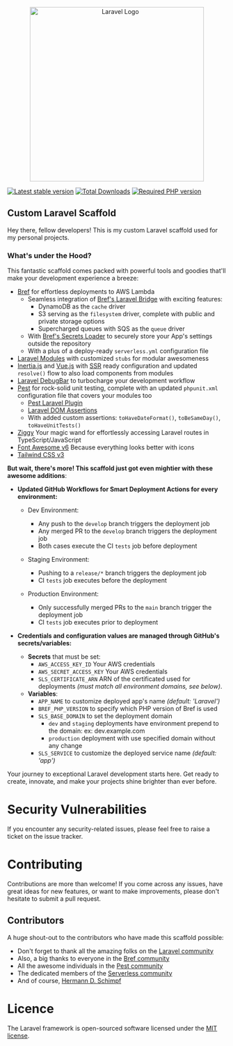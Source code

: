 <p style="text-align: center;"><a href="https://laravel.com" target="_blank"><img src="https://raw.githubusercontent.com/laravel/art/master/logo-lockup/5%20SVG/2%20CMYK/1%20Full%20Color/laravel-logolockup-cmyk-red.svg" width="400" alt="Laravel Logo"></a></p>

[![Latest stable version](https://img.shields.io/packagist/v/hds-solutions/laravel?style=flat-square&label=Laravel&color=009664)](https://github.com/hschimpf/laravel/releases/latest)
[![Total Downloads](https://img.shields.io/packagist/dt/hds-solutions/laravel?style=flat-square&label=Downloads&color=878787)](https://packagist.org/packages/hds-solutions/laravel)
[![Required PHP version](https://img.shields.io/packagist/dependency-v/hds-solutions/laravel/php?style=flat-square&label=PHP&color=006496&logo=php&logoColor=white)](https://packagist.org/packages/hds-solutions/laravel)

## Custom Laravel Scaffold

Hey there, fellow developers! This is my custom Laravel scaffold used for my personal projects.

### What's under the Hood?

This fantastic scaffold comes packed with powerful tools and goodies that'll make your development experience a breeze:

- [Bref](https://bref.sh) for effortless deployments to AWS Lambda
    - Seamless integration of [Bref's Laravel Bridge](https://bref.sh/docs/frameworks/laravel.html) with exciting
      features:
        - DynamoDB as the `cache` driver
        - S3 serving as the `filesystem` driver, complete with public and private storage options
        - Supercharged queues with SQS as the `queue` driver
    - With [Bref's Secrets Loader](https://bref.sh/docs/environment/variables#at-runtime) to securely store your App's
      settings outside the repository
    - With a plus of a deploy-ready `serverless.yml` configuration file
- [Laravel Modules](https://github.com/nWidart/laravel-modules) with customized `stubs` for modular awesomeness
- [Inertia.js](https://inertiajs.com/) and [Vue.js](https://vuejs.org/)
  with [SSR](https://inertiajs.com/server-side-rendering) ready configuration and updated `resolve()` flow to also load
  components from modules
- [Laravel DebugBar](https://github.com/barryvdh/laravel-debugbar) to turbocharge your development workflow
- [Pest](https://pestphp.com/) for rock-solid unit testing, complete with an updated `phpunit.xml` configuration file
  that covers your modules too
    - [Pest Laravel Plugin](https://pestphp.com/docs/plugins#laravel)
    - [Laravel DOM Assertions](https://github.com/sinnbeck/laravel-dom-assertions)
    - With added custom assertions: `toHaveDateFormat()`, `toBeSameDay()`, `toHaveUnitTests()`
- [Ziggy](https://github.com/tighten/ziggy) Your magic wand for effortlessly accessing Laravel routes in
  TypeScript/JavaScript
- [Font Awesome v6](https://fontawesome.com) Because everything looks better with icons
- [Tailwind CSS v3](https://tailwindcss.com)

**But wait, there's more! This scaffold just got even mightier with these awesome additions**:

- **Updated GitHub Workflows for Smart Deployment Actions for every environment:**
    - Dev Environment:
        - Any push to the `develop` branch triggers the deployment job
        - Any merged PR to the `develop` branch triggers the deployment job
        - Both cases execute the CI `tests` job before deployment

    - Staging Environment:
        - Pushing to a `release/*` branch triggers the deployment job
        - CI `tests` job executes before the deployment

    - Production Environment:
        - Only successfully merged PRs to the `main` branch trigger the deployment job
        - CI `tests` job executes prior to deployment

- **Credentials and configuration values are managed through GitHub's secrets/variables:**
    - **Secrets** that must be set:
        - `AWS_ACCESS_KEY_ID` Your AWS credentials
        - `AWS_SECRET_ACCESS_KEY` Your AWS credentials
        - `SLS_CERTIFICATE_ARN` ARN of the certificated used for deployments _(must match all environment domains, see
          below)_.
    - **Variables**:
        - `APP_NAME` to customize deployed app's name _(default: 'Laravel')_
        - `BREF_PHP_VERSION` to specify which PHP version of Bref is used
        - `SLS_BASE_DOMAIN` to set the deployment domain
            - `dev` and `staging` deployments have environment prepend to the domain: ex: dev.example.com
            - `production` deployment with use specified domain without any change
        - `SLS_SERVICE` to customize the deployed service name _(default: 'app')_

Your journey to exceptional Laravel development starts here. Get ready to create, innovate, and make your projects shine
brighter than ever before.

# Security Vulnerabilities

If you encounter any security-related issues, please feel free to raise a ticket on the issue tracker.

# Contributing

Contributions are more than welcome! If you come across any issues, have great ideas for new features, or want to make
improvements, please don't hesitate to submit a pull request.

## Contributors

A huge shout-out to the contributors who have made this scaffold possible:

- Don't forget to thank all the amazing folks on
  the [Laravel community](https://github.com/laravel/laravel/graphs/contributors)
- Also, a big thanks to everyone in the [Bref community](https://github.com/brefphp/bref/graphs/contributors)
- All the awesome individuals in the [Pest community](https://github.com/pestphp/pest/graphs/contributors)
- The dedicated members of the [Serverless community](https://github.com/serverless/serverless/graphs/contributors)
- And of course, [Hermann D. Schimpf](https://hds-solutions.net)

# Licence

The Laravel framework is open-sourced software licensed under the [MIT license](https://opensource.org/licenses/MIT).
